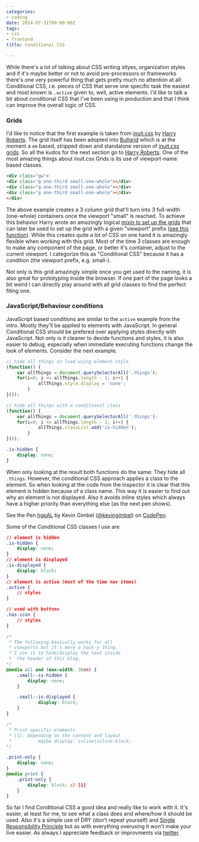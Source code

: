 ```yaml
---
categories:
- coding
date: 2014-07-31T00:00:00Z
tags:
- css
- frontend
title: Conditional CSS

---
```


While there's a lot of talking about CSS writing stlyes, organization styles and if it's maybe better or not to avoid
pre-processors or frameworks there's one very powerful thing that gets pretty much no attention at all: Conditional CSS,
i.e. pieces of CSS that serve one specific task the easiest and most known is `.active` given to, well, active elements.
I'd like to talk a bit about conditional CSS that I've been using in production and that I think can improve the overall
logic of CSS.

### Grids
I'd like to notice that the first example is taken from [inuit.css](http://inuitcss.com) by [Harry
Roberts](http://csswizardry.com/). The grid itself has been adopted into [Bullgrid](http://github.com/synoa/bullgrid)
which is at the moment a `em` based, stripped down and standalone version of [inuit.css
grids](https://github.com/csswizardry/inuit.css/blob/master/objects/_grids.scss). So all the kudos for the next section
go to [Harry Roberts](http://twitter.com/csswizardry).
One of the most amazing things about inuit.css Grids is its use of viewport-name based classes.

```html 
<div class="gw">
<div class="g one-third small-one-whole"></div>
<div class="g one-third small-one-whole"></div>
<div class="g one-third small-one-whole"></div>
</div>
```

The above example creates a 3 column grid that'll turn into 3 full-width (one-whole) containers once the viewport
"small" is reached. To achieve this behavior Harry wrote an amazingly logical [mixin to set up the
grids](https://github.com/csswizardry/inuit.css/blob/master/generic/_widths.scss#L13-L102) that can later be used to set
up the grid with a given "viewport" prefix ([see this
function](https://github.com/csswizardry/inuit.css/blob/master/generic/_widths.scss#L121-L141)). While this creates
quite a lot of CSS on one hand it is amazingly flexible when working with this grid. Most of the time 3 classes are
enough to make any component of the page, or better it's container, adjust to the current viewport. I categorize this as
"Conditional CSS" because it has a condition (the viewport prefix, e.g. small-).

Not only is this grid amazingly simple once you get used to the naming, it is also great for prototyping inside the
browser. If one part of the page looks a bit weird I can directly play around with all grid classes to find the perfect
fiting one.

### JavaScript/Behaviour conditions
JavaScript based conditions are similar to the `active` example from the intro. Mostly they'll be applied to elements
with JavaScript. In general Conditional CSS should be prefered over applying styles directly with JavaScript. Not only
is it cleaner to devide functions and styles, it is also easier to debug, especially when immediate executing functions
change the look of elements. Consider the next example.

```js 
// hide all things on load using element.style
(function() {
	var allThings = document.querySelectorAll('.things');
	for(i=0; i <= allThings.length - 1; i++) {
			allThings.style.display = 'none';
		}
}());

// hide all things with a conditional class
(function() {
	var allThings = document.querySelectorAll('.things');
	for(i=0; i <= allThings.length - 1; i++) {
			allThings.classList.add('is-hidden');
		}
}());
```
```css 
.is-hidden {
	display: none;
}
```

When only looking at the result both functions do the same: They hide all `.things`. However, the conditional CSS
approach applies a class to the element. So when looking at the code from the inspector it is clear that this element
is hidden because of a class name. This way it is easier to find out why an element is not displayed. Also it avoids
inline styles which always have a higher priority than everything else (as the next pen shows).

<p data-height="268" data-theme-id="647" data-slug-hash="hgpAL" data-default-tab="result" class='codepen'>See the Pen <a
href='http://codepen.io/kevingimbel/pen/hgpAL/'>hgpAL</a> by Kevin Gimbel (<a
href='http://codepen.io/kevingimbel'>@kevingimbel</a>) on <a href='http://codepen.io'>CodePen</a>.</p>
<script async src="//codepen.io/assets/embed/ei.js"></script>

Some of the Conditional CSS classes I use are
```css 
// element is hidden
.is-hidden {
	display: none;
}
// element is displayed
.is-displayed {
	display: block:
}
// element is active (most of the time nav items)
.active {
	// styles
}

// used with buttons
.has-icon {
	// styles
}

/*
 * The following basically works for all
 * viewports but it's more a hack-y thing.
 * I use it to hide/display the text inside
 *	the header of this blog.
*/
@media all and (max-width: 30em) {
	.small--is-hidden {
		display: none;
	}

	.small--is-displayed {
			display: block;
	}
}

/*
 * Print specific elements
 * [1]: Depending on the content and layout
 * 			maybe display: inline|inline-block;
*/

.print-only {
	display: none;
}
@media print {
	.print-only {
		display: block; // [1]
	}
}
```

So far I find Conditional CSS a good idea and really like to work with it. It's easier, at least for me, to see what a
class does and where/how it should be used. Also it's a simple use of DRY (don't repeat yourself) and [Single
Responsibility Principle](http://csswizardry.com/2012/04/the-single-responsibility-principle-applied-to-css/) but as
with everything overusing it won't make your live easier.
As always I appreciate feedback or improvments via [twitter](http://twitter.com/_kevinatari).
